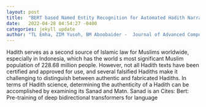 ```yaml
---
layout: post
title:  "BERT based Named Entity Recognition for Automated Hadith Narrator Identification"
date:   2022-04-28 04:54:27 -0400
categories: jekyll update
author: "TL Emha, ZIM Yusoh, BM Aboobaider -  Journal of Advanced Computer Science and , 2022"
---
```

Hadith serves as a second source of Islamic law for Muslims worldwide, especially in Indonesia, which has the world s most significant Muslim population of 228.68 million people. However, not all Hadith texts have been certified and approved for use, and several falsified Hadiths make it challenging to distinguish between authentic and fabricated Hadiths. In terms of Hadith science, determining the authenticity of a Hadith can be accomplished by examining its Sanad and Matn. Sanad is an Cites: Bert: Pre-training of deep bidirectional transformers for language